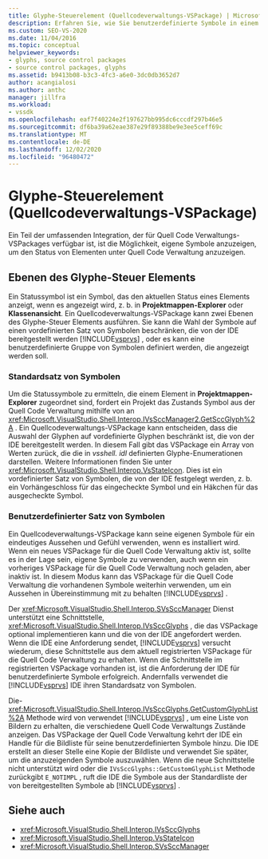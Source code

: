 ```yaml
---
title: Glyphe-Steuerelement (Quellcodeverwaltungs-VSPackage) | Microsoft-Dokumentation
description: Erfahren Sie, wie Sie benutzerdefinierte Symbole in einem Quellcodeverwaltungs-VSPackage anzeigen, sodass Sie Ihre eigenen Symbole verwenden können, um den Status von Elementen unter Quell Code Verwaltung anzugeben.
ms.custom: SEO-VS-2020
ms.date: 11/04/2016
ms.topic: conceptual
helpviewer_keywords:
- glyphs, source control packages
- source control packages, glyphs
ms.assetid: b9413b08-b3c3-4fc3-a6e0-3dc0db3652d7
author: acangialosi
ms.author: anthc
manager: jillfra
ms.workload:
- vssdk
ms.openlocfilehash: eaf7f40224e2f197627bb995dc6cccdf297b46e5
ms.sourcegitcommit: df6ba39a62eae387e29f89388be9e3ee5ceff69c
ms.translationtype: MT
ms.contentlocale: de-DE
ms.lasthandoff: 12/02/2020
ms.locfileid: "96480472"
---
```

# <a name="glyph-control-source-control-vspackage"></a>Glyphe-Steuerelement (Quellcodeverwaltungs-VSPackage)
Ein Teil der umfassenden Integration, der für Quell Code Verwaltungs-VSPackages verfügbar ist, ist die Möglichkeit, eigene Symbole anzuzeigen, um den Status von Elementen unter Quell Code Verwaltung anzuzeigen.

## <a name="levels-of-glyph-control"></a>Ebenen des Glyphe-Steuer Elements
 Ein Statussymbol ist ein Symbol, das den aktuellen Status eines Elements anzeigt, wenn es angezeigt wird, z. b. in **Projektmappen-Explorer** oder **Klassenansicht**. Ein Quellcodeverwaltungs-VSPackage kann zwei Ebenen des Glyphe-Steuer Elements ausführen. Sie kann die Wahl der Symbole auf einen vordefinierten Satz von Symbolen beschränken, die von der IDE bereitgestellt werden [!INCLUDE[vsprvs](../../code-quality/includes/vsprvs_md.md)] , oder es kann eine benutzerdefinierte Gruppe von Symbolen definiert werden, die angezeigt werden soll.

### <a name="default-set-of-glyphs"></a>Standardsatz von Symbolen
 Um die Statussymbole zu ermitteln, die einem Element in **Projektmappen-Explorer** zugeordnet sind, fordert ein Projekt das Zustands Symbol aus der Quell Code Verwaltung mithilfe von an <xref:Microsoft.VisualStudio.Shell.Interop.IVsSccManager2.GetSccGlyph%2A> . Ein Quellcodeverwaltungs-VSPackage kann entscheiden, dass die Auswahl der Glyphen auf vordefinierte Glyphen beschränkt ist, die von der IDE bereitgestellt werden. In diesem Fall gibt das VSPackage ein Array von Werten zurück, die die in *vsshell. idl* definierten Glyphe-Enumerationen darstellen. Weitere Informationen finden Sie unter <xref:Microsoft.VisualStudio.Shell.Interop.VsStateIcon>. Dies ist ein vordefinierter Satz von Symbolen, die von der IDE festgelegt werden, z. b. ein Vorhängeschloss für das eingecheckte Symbol und ein Häkchen für das ausgecheckte Symbol.

### <a name="custom-set-of-glyphs"></a>Benutzerdefinierter Satz von Symbolen
 Ein Quellcodeverwaltungs-VSPackage kann seine eigenen Symbole für ein eindeutiges Aussehen und Gefühl verwenden, wenn es installiert wird. Wenn ein neues VSPackage für die Quell Code Verwaltung aktiv ist, sollte es in der Lage sein, eigene Symbole zu verwenden, auch wenn ein vorheriges VSPackage für die Quell Code Verwaltung noch geladen, aber inaktiv ist. In diesem Modus kann das VSPackage für die Quell Code Verwaltung die vorhandenen Symbole weiterhin verwenden, um ein Aussehen in Übereinstimmung mit zu behalten [!INCLUDE[vsprvs](../../code-quality/includes/vsprvs_md.md)] .

 Der <xref:Microsoft.VisualStudio.Shell.Interop.SVsSccManager> Dienst unterstützt eine Schnittstelle, <xref:Microsoft.VisualStudio.Shell.Interop.IVsSccGlyphs> , die das VSPackage optional implementieren kann und die von der IDE angefordert werden. Wenn die IDE eine Anforderung sendet, [!INCLUDE[vsprvs](../../code-quality/includes/vsprvs_md.md)] versucht wiederum, diese Schnittstelle aus dem aktuell registrierten VSPackage für die Quell Code Verwaltung zu erhalten. Wenn die Schnittstelle im registrierten VSPackage vorhanden ist, ist die Anforderung der IDE für benutzerdefinierte Symbole erfolgreich. Andernfalls verwendet die [!INCLUDE[vsprvs](../../code-quality/includes/vsprvs_md.md)] IDE ihren Standardsatz von Symbolen.

 Die- <xref:Microsoft.VisualStudio.Shell.Interop.IVsSccGlyphs.GetCustomGlyphList%2A> Methode wird von verwendet [!INCLUDE[vsprvs](../../code-quality/includes/vsprvs_md.md)] , um eine Liste von Bildern zu erhalten, die verschiedene Quell Code Verwaltungs Zustände anzeigen. Das VSPackage der Quell Code Verwaltung kehrt der IDE ein Handle für die Bildliste für seine benutzerdefinierten Symbole hinzu. Die IDE erstellt an dieser Stelle eine Kopie der Bildliste und verwendet Sie später, um die anzuzeigenden Symbole auszuwählen. Wenn die neue Schnittstelle nicht unterstützt wird oder die `IVsSccGlyphs::GetCustomGlyphList` Methode zurückgibt `E_NOTIMPL` , ruft die IDE die Symbole aus der Standardliste der von bereitgestellten Symbole ab [!INCLUDE[vsprvs](../../code-quality/includes/vsprvs_md.md)] .

## <a name="see-also"></a>Siehe auch
- <xref:Microsoft.VisualStudio.Shell.Interop.IVsSccGlyphs>
- <xref:Microsoft.VisualStudio.Shell.Interop.VsStateIcon>
- <xref:Microsoft.VisualStudio.Shell.Interop.SVsSccManager>
